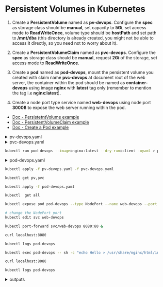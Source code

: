 # Persistent Volumes in Kubernetes

1. Create a **PersistentVolume** named as **pv-devops**. Configure the **spec** as storage class should be **manual**, set capacity to **5Gi**, set access mode to **ReadWriteOnce**, volume type should be **hostPath** and set path to **/mnt/dba** (this directory is already created, you might not be able to access it directly, so you need not to worry about it).

2. Create a **PersistentVolumeClaim** named as **pvc-devops**. Configure the **spec** as storage class should be **manual**, request **2Gi** of the storage, set access mode to **ReadWriteOnce**.

3. Create a **pod** named as **pod-devops**, mount the persistent volume you created with claim name **pvc-devops** at document root of the web server, the container within the pod should be named as **container-devops** using image **nginx** with **latest** tag only (remember to mention the tag i.e **nginx:latest**).

4. Create a node port type service named **web-devops** using node port **30008** to expose the web server running within the pod.

- [Doc - PersistetntVolume example](https://kubernetes.io/docs/tasks/configure-pod-container/configure-persistent-volume-storage/#create-a-persistentvolume)
- [Doc - PersistentVolumeClaim example](https://kubernetes.io/docs/tasks/configure-pod-container/configure-persistent-volume-storage/#create-a-persistentvolumeclaim)
- [Doc - Create a Pod example](https://kubernetes.io/docs/tasks/configure-pod-container/configure-persistent-volume-storage/#create-a-pod)

<details>
<summary>pv-devops.yaml</summary>

```yaml
apiVersion: v1
kind: PersistentVolume
metadata:
  name: pv-devops
spec:
  storageClassName: manual
  capacity:
    storage: 5Gi
  accessModes:
    - ReadWriteOnce
  hostPath:
    path: "/mnt/dba"
```
</details>

<details>
<summary>pvc-devops.yaml</summary>

```yaml
apiVersion: v1
kind: PersistentVolumeClaim
metadata:
  name: pvc-devops
spec:
  storageClassName: manual
  accessModes:
    - ReadWriteOnce
  resources:
    requests:
      storage: 2Gi
```
</details>

```bash
kubectl run pod-devops --image=nginx:latest --dry-run=client -oyaml > pod-devops.yaml
```
<details>
<summary>pod-devops.yaml</summary>

```yaml
apiVersion: v1
kind: Pod
metadata:
  creationTimestamp: null
  labels:
    run: pod-devops
  name: pod-devops
spec:
  containers:
  - image: nginx:latest
    name: container-devops
    resources: {}
    volumeMounts:
      - mountPath: /usr/share/nginx/html
        name: pvc-vol
  dnsPolicy: ClusterFirst
  restartPolicy: Always
  volumes:
    - name: pvc-vol
      persistentVolumeClaim:
        claimName: pvc-devops
```

</details>


```bash
kubectl apply -f pv-devops.yaml -f pvc-devops.yaml

kubectl get pv,pvc

kubectl apply -f pod-devops.yaml 

kubectl  get all

kubectl expose pod pod-devops --type NodePort --name web-devops --port 80 --target-port 80

# change the NodePort port
kubectl edit svc web-devops

kubectl port-forward svc/web-devops 8080:80 &

curl localhost:8080

kubectl logs pod-devops

kubectl exec pod-devops -- sh -c "echo Hello > /usr/share/nginx/html/index.html"

curl localhost:8080

kubectl logs pod-devops
```

<details>
<summary>outputs</summary>

  #### kubectl apply -f pv-devops.yaml -f pvc-devops.yaml
    persistentvolume/pv-devops created
    persistentvolumeclaim/pvc-devops created

  #### kubectl get pv,pvc
    NAME                         CAPACITY   ACCESS MODES   RECLAIM POLICY   STATUS   CLAIM                STORAGECLASS   REASON   AGE
    persistentvolume/pv-devops   5Gi        RWO            Retain           Bound    default/pvc-devops   manual                  26s

    NAME                               STATUS   VOLUME      CAPACITY   ACCESS MODES   STORAGECLASS   AGE
    persistentvolumeclaim/pvc-devops   Bound    pv-devops   5Gi        RWO            manual         26s

  #### kubectl apply -f pod-devops.yaml 
    pod/pod-devops created

  #### kubectl get all
    NAME             READY   STATUS    RESTARTS   AGE
    pod/pod-devops   1/1     Running   0          18s

    NAME                 TYPE        CLUSTER-IP   EXTERNAL-IP   PORT(S)   AGE
    service/kubernetes   ClusterIP   10.96.0.1    <none>        443/TCP   30m

  #### kubectl expose pod pod-devops --type NodePort --name web-devops --port 80 --target-port 80
    service/web-devops exposed

  #### kubectl edit svc web-devops
    ports:
    - nodePort: 30823
    ---
    ports:
    - nodePort: 30008
    =====
    service/web-devops edited

  #### kubectl port-forward svc/web-devops 8080:80 &
    [1] 6536
    Forwarding from [::1]:8080 -> 80

  #### curl localhost:8080
    Handling connection for 8080
    <html>
    <head><title>403 Forbidden</title></head>
    <body>
    <center><h1>403 Forbidden</h1></center>

  #### kubectl logs pod-devops
    2025/10/07 14:47:01 [error] 87#87: *8 directory index of "/usr/share/nginx/html/" is forbidden, client: 127.0.0.1, server: localhost, request: "GET / HTTP/1.1", host: "localhost:8080"
    127.0.0.1 - - [07/Oct/2025:14:47:01 +0000] "GET / HTTP/1.1" 403 153 "-" "curl/7.76.1" "-"

  #### kubectl exec pod-devops -- sh -c "echo Hello > /usr/share/nginx/html/index.html"

  #### curl localhost:8080
    Handling connection for 8080
    Hello

  #### kubectl logs pod-devops
    127.0.0.1 - - [07/Oct/2025:14:48:59 +0000] "GET / HTTP/1.1" 200 6 "-" "curl/7.76.1" "-"
</details>